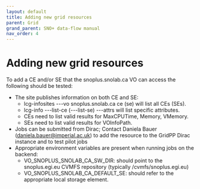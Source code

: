 ```yaml
---
layout: default
title: Adding new grid resources
parent: Grid
grand_parent: SNO+ data-flow manual
nav_order: 4
---
```


# Adding new grid resources

To add a CE and/or SE that the snoplus.snolab.ca VO can access the following should be tested: 
* The site publishes information on both CE and SE: 
  * lcg-infosites ---vo snoplus.snolab.ca ce (se) will list all CEs (SEs).
  * lcg-info ---list-ce (---list-se) ---attrs <attr> will list specific attributes.
  * CEs need to list valid results for MaxCPUTime, Memory, VMemory.
  * SEs need to list valid results for VOInfoPath.
* Jobs can be submitted from Dirac; Contact Daniela Bauer (daniela.bauer@imperial.ac.uk) to add the resource to the GridPP Dirac instance and to test pilot jobs 
* Appropriate environment variables are present when running jobs on the backend: 
  * VO_SNOPLUS_SNOLAB_CA_SW_DIR: should point to the snoplus.egi.eu CVMFS repository (typically /cvmfs/snoplus.egi.eu)
  * VO_SNOPLUS_SNOLAB_CA_DEFAULT_SE: should refer to the appropriate local storage element.
